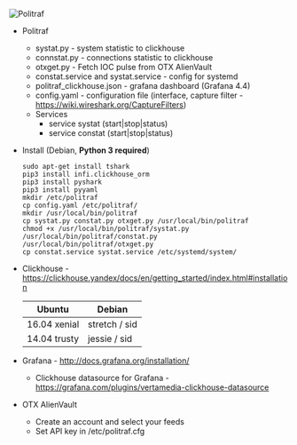 ![Politraf](https://politraf.ru/static/img/politraf.jpg)

* Politraf
  * systat.py - system statistic to clickhouse
  * connstat.py - connections statistic to clickhouse
  * otxget.py - Fetch IOC pulse from OTX AlienVault
  * constat.service and systat.service - config for systemd
  * politraf_clickhouse.json - grafana dashboard (Grafana 4.4)
  * config.yaml - configuration file (interface, capture filter - https://wiki.wireshark.org/CaptureFilters)
  * Services
    * service systat (start|stop|status)
    * service constat (start|stop|status)

* Install (Debian, **Python 3 required**)
  ```
  sudo apt-get install tshark
  pip3 install infi.clickhouse_orm
  pip3 install pyshark
  pip3 install pyyaml
  mkdir /etc/politraf
  cp config.yaml /etc/politraf/
  mkdir /usr/local/bin/politraf
  cp systat.py constat.py otxget.py /usr/local/bin/politraf
  chmod +x /usr/local/bin/politraf/systat.py /usr/local/bin/politraf/constat.py /usr/local/bin/politraf/otxget.py
  cp constat.service systat.service /etc/systemd/system/
  ```

* Clickhouse - https://clickhouse.yandex/docs/en/getting_started/index.html#installation
  
  Ubuntu | Debian
  ------------ | -------------
  16.04  xenial | stretch / sid
  14.04  trusty | jessie  / sid
  
* Grafana - http://docs.grafana.org/installation/
  * Clickhouse datasource for Grafana - https://grafana.com/plugins/vertamedia-clickhouse-datasource

* OTX AlienVault
  * Create an account and select your feeds
  * Set API key in /etc/politraf.cfg